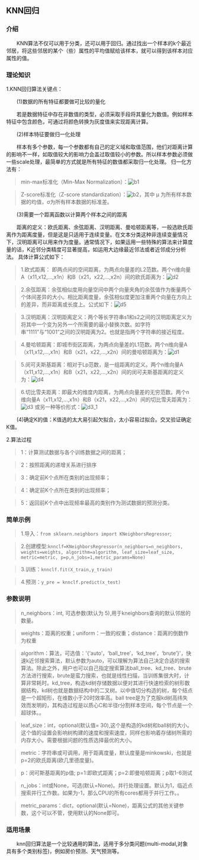 <h2>KNN回归</h2>

<h3>介绍</h3>

　　KNN算法不仅可以用于分类，还可以用于回归。通过找出一个样本的k个最近邻居，将这些邻居的某个（些）属性的平均值赋给该样本，就可以得到该样本对应属性的值。

<h3>理论知识</h3>

1.KNN回归算法关键点：

　　(1)数据的所有特征都要做可比较的量化

　　若是数据特征中存在非数值的类型，必须采取手段将其量化为数值。例如样本特征中包含颜色，可通过将颜色转换为灰度值来实现距离计算。

　　(2)样本特征要做归一化处理

　　样本有多个参数，每一个参数都有自己的定义域和取值范围，他们对距离计算的影响不一样，如取值较大的影响力会盖过取值较小的参数。所以样本参数必须做一些scale处理，最简单的方式就是所有特征的数值都采取归一化处理。
归一化方法有：

> min-max标准化（Min-Max Normalization）：![b1](/uploads/0c7ce23fc218b413c46b041f4c421cea/b1.png)

> Z-score标准化（Z-score standardization）：![b2](/uploads/cadd54b56d4b71b2a9b9bc07f876b39c/b2.png)，其中 μ 为所有样本数据的均值，σ为所有样本数据的标准差。

　　(3)需要一个距离函数以计算两个样本之间的距离

　　距离的定义：欧氏距离、余弦距离、汉明距离、曼哈顿距离等，一般选欧氏距离作为距离度量，但是这是只适用于连续变量。在文本分类这种非连续变量情况下，汉明距离可以用来作为度量。通常情况下，如果运用一些特殊的算法来计算度量的话，K近邻分类精度可显著提高，如运用大边缘最近邻法或者近邻成分分析法。
具体计算公式如下：

>1.欧式距离： 即两点间的空间距离，为两点向量差的L2范数。两个n维向量A（x11,x12,...,x1n）和B（x21，x22,...,x2n）间的欧氏距离为：![d2](/uploads/c4e696487d4e0a96ba68b276e452c96f/d2.gif)

>2.余弦距离：余弦相似度用向量空间中两个向量夹角的余弦值作为衡量两个个体间差异的大小。相比距离度量，余弦相似度更加注重两个向量在方向上的差异，而非距离或长度上。公式如下：![d5](/uploads/8c66a695939671d3ac68d324654182e3/d5.png)

>3.汉明距离：汉明距离定义：两个等长字符串s1和s2之间的汉明距离定义为将其中一个变为另外一个所需要的最小替换次数。如字符串“1111”与“1001”之间的汉明距离为2。也就是指两个字符串的接近程度。

>4.曼哈顿距离：即城市街区距离，为两点向量差的L1范数。两个n维向量A（x11,x12,...,x1n）和B（x21，x22,...,x2n）间的曼哈顿距离为：![d1](/uploads/bf5bc05dffca965ebeabd6cb3f2d80c8/d1.gif)

>5.闵可夫斯基距离：相对于Lp范数，是一组距离的定义。两个n维向量A（x11,x12,...,x1n）和B（x21，x22,...,x2n）间的闵可夫斯基距离的定义为：![d4](/uploads/4240874fbbe731e0e3ec4de2465b8a54/d4.gif)

>6.切比雪夫距离：即最大的维度内距离，为两点向量差的无穷范数。两个n维向量A（x11,x12,...,x1n）和B（x21，x22,...,x2n）间的切比雪夫距离为：![d3](/uploads/08027f2beb5f8817d46a242df5e19b1f/d3.gif)
或另一种等价形式：![d3_1](/uploads/dd25c45e841a9386244b840cba4b65a6/d3_1.gif)

　　(4)确定K的值：K值选的太大易引起欠拟合，太小容易过拟合。交叉验证确定K值。

2.算法过程

> 1：计算测试数据与各个训练数据之间的距离；

> 2：按照距离的递增关系进行排序

> 3：确定前K个点所在类别的出现频率；

> 4：确定前K个点所在类别的出现频率； 

> 5：返回前K个点中出现频率最高的类别作为测试数据的预测分类。

<h3>简单示例</h3>

> 1.导入：`from sklearn.neighbors import KNeighborsRegressor`;

> 2.创建模型:`knnclf=KNeighborsRegressor(n_neighbors=n_neighbors, weights=weights, algorithm=algorithm, leaf_size=leaf_size, metric=metric, p=p,n_jobs=1,metric_params=None)`

> 3.训练：`knnclf.fit(X_train,y_train)`

> 4.预测：`y_pre = knnclf.predict(x_test)`

<h3>参数说明</h3>

> n_neighbors：int, 可选参数(默认为 5),用于kneighbors查询的默认邻居的数量。

> weights：距离的权重；uniform：一致的权重；distance：距离的倒数作为权重

> algorithm：算法，可选值：'{‘auto’，‘ball_tree’，‘kd_tree’，‘brute’}'，快速k近邻搜索算法，默认参数为auto，可以理解为算法自己决定合适的搜索算法。除此之外，用户也可以自己指定搜索算法ball_tree、kd_tree、brute方法进行搜索，brute是蛮力搜索，也就是线性扫描，当训练集很大时，计算非常耗时。kd_tree，构造kd树存储数据以便对其进行快速检索的树形数据结构，kd树也就是数据结构中的二叉树。以中值切分构造的树，每个结点是一个超矩形，在维数小于20时效率高。ball tree是为了克服kd树高纬失效而发明的，其构造过程是以质心C和半径r分割样本空间，每个节点是一个超球体。。

> leaf_size：int，optional(默认值= 30),这个是构造的kd树和ball树的大小。这个值的设置会影响树构建的速度和搜索速度，同样也影响着存储树所需的内存大小。需要根据问题的性质选择最优的大小。

> metric：字符串或可调用，用于距离度量，默认度量是minkowski，也就是p=2的欧氏距离(欧几里德度量)。 

> p：闵可斯基距离的p值; p=1:即欧式距离；p=2:即曼哈顿距离；p取1-6测试

> n_jobs：int或None，可选(默认=None)。并行处理设置。默认为1，临近点搜索并行工作数。如果为-1，那么CPU的所有cores都用于并行工作。。

> metric_params：dict，optional(默认=None)，距离公式的其他关键参数，这个可以不管，使用默认的None即可。

<h3>适用场景</h3>

　　knn回归算法是一个比较通用的算法，适用于多分类问题(multi-modal,对象具有多个类别标签)，例如房价预测、天气预测等。